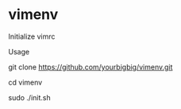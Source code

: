 # vimenv
Initialize vimrc

Usage

git clone  https://github.com/yourbigbig/vimenv.git

cd vimenv

sudo ./init.sh

